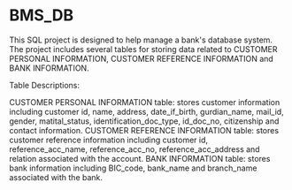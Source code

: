 # BMS_DB
This SQL project is designed to help manage a bank's database system. The project includes several tables for storing data related to CUSTOMER PERSONAL INFORMATION, CUSTOMER REFERENCE INFORMATION and  BANK INFORMATION.

Table Descriptions:

CUSTOMER PERSONAL INFORMATION table: stores customer information including customer id, name, address, date_if_birth, gurdian_name, mail_id, gender, matital_status, identification_doc_type, id_doc_no, citizenship and contact information.
CUSTOMER REFERENCE INFORMATION table: stores customer reference information including customer id, reference_acc_name, reference_acc_no, reference_acc_address and relation associated with the account.
BANK INFORMATION table: stores bank information including BIC_code, bank_name and branch_name associated with the bank.
